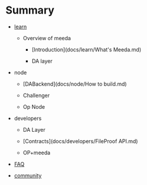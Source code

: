 # Summary

* [learn](README.md)
  
  * Overview of meeda
    
    * [Introduction](docs/learn/What's Meeda.md)
    
    * DA layer

* node
  
  * [DABackend](docs/node/How to build.md)
  
  * Challenger
  
  * Op Node

* developers
  
  * DA Layer
  
  * [Contracts](docs/developers/FileProof API.md)
  
  * OP+meeda

* [FAQ](docs/FAQ/FAQ.md)

* [community](docs/Community/resource.md)
